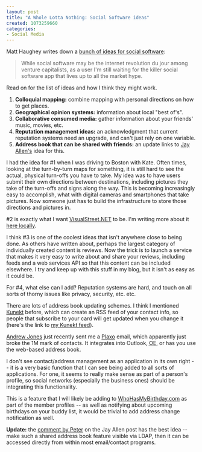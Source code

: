```yaml
--- 
layout: post
title: "A Whole Lotta Nothing: Social Software ideas"
created: 1073259660
categories: 
- Social Media
---
```

<p>Matt Haughey writes down a <a href="http://a.wholelottanothing.org/features.blah/entry/007633" title="Social Software ideas">bunch of ideas for social software</a>:</p>

<blockquote>
While social software may be the internet revolution du jour among venture capitalists, as a user I'm still waiting for the killer social software app that lives up to all the market hype.
</blockquote>

<p>Read on for the list of ideas and how I think they might work.</p>
<!--break-->

<ol>
<li><strong>Colloquial mapping:</strong> combine mapping with personal directions on how to get places.</li>
<li><strong>Geographical opinion systems:</strong> information about local "best of's".</li>
<li><strong>Collaborative consumed media:</strong> gather information about your friends' music, movies, etc.</li>
<li><strong>Reputation management ideas:</strong> an acknowledgment that current reputation systems need an upgrade, and can't just rely on one variable.</li>
<li><strong>Address book that can be shared with friends:</strong> an update links to <a href="http://www.jayallen.org/journey/2003/12/social_software_ideas">Jay Allen's</a> idea for this.</li>
</ol>

<p>I had the idea for #1 when I was driving to Boston with Kate. Often times, looking at the turn-by-turn maps for something, it is still hard to see the actual, physical turn-offs you have to take. My idea was to have users submit their own directions between destinations, including pictures they take of the turn-offs and signs along the way. This is becoming increasingly easy to accomplish, what with digital cameras and smartphones that take pictures. Now someone just has to build the infrastructure to store those directions and pictures in.</p>

<p>#2 is exactly what I want <a href="http://www.visualstreet.net">VisualStreet.NET</a> to be. I'm writing more about it <a href="http://www.bmannconsulting.com/node/view/773" title="Development Blog for VisualStreet.NET">here locally</a>.</p>

<p>I think #3 is one of the coolest ideas that isn't anywhere close to being done. As others have written about, perhaps the largest category of individually created content is reviews. Now the trick is to launch a service that makes it very easy to write about and share your reviews, including feeds and a web services API so that this content can be included elsewhere. I try and keep up with this stuff in my blog, but it isn't as easy as it could be.</p>

<p>For #4, what else can I add? Reputation systems are hard, and touch on all sorts of thorny issues like privacy, security, etc. etc.</p>

<p>There are lots of address book updating schemes. I think I mentioned <a href="http://www.kunekt.com/nie/index.php">Kunekt</a> before, which can create an RSS feed of your contact info, so people that subscribe to your card will get updated when you change it (here's the link to <a href="http://www.kunekt.com/myrdf/b/m/bmann.xml">my Kunekt feed</a>).</p>

<p><a href="http://andrewjones.zerendipity.com">Andrew Jones</a> just recently sent me a <a href="http://www.plaxo.com/">Plaxo</a> email, which apparently just broke the 1M mark of contacts. It integrates into Outlook, <acronym title="Outlook Express">OE</acronym>, or has you use the web-based address book.</p>

<p>I don't see contact/address management as an application in its own right -- it is a very basic function that I can see being added to all sorts of applications. For one, it seems to really make sense as part of a person's profile, so social networks (especially the business ones) should be integrating this functionality.</p>

<p>This is a feature that I will likely be adding to <a href="http://www.whohasmybirthday.com">WhoHasMyBirthday.com</a> as part of the member profiles -- as well as notifying about upcoming birthdays on your buddy list, it would be trivial to add address change notification as well.</p>

<p><strong>Update:</strong> the <a href="http://www.jayallen.org/journey/2003/12/social_software_ideas#comment-2970">comment by Peter</a> on the Jay Allen post has the best idea -- make such a shared address book feature visible via LDAP, then it can be accessed directly from within most email/contact programs.</p>
